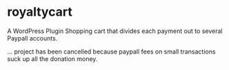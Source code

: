 # royaltycart
A WordPress Plugin Shopping cart that divides each payment out to several Paypall accounts.

... project has been cancelled because paypall fees on small transactions suck up all the donation money.
